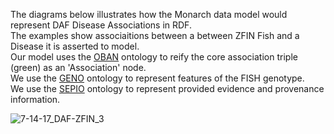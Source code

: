 The diagrams below illustrates how the Monarch data model would represent DAF Disease Associations in RDF.  
The examples show associaitions between a between ZFIN Fish and a Disease it is asserted to model.  
Our model uses the [OBAN](https://github.com/EBISPOT/OBAN) ontology to reify the core association triple (green) as an 'Association' node.  
We use the [GENO](https://github.com/monarch-initiative/GENO-ontology) ontology to represent features of the FISH genotype.  
We use the [SEPIO](https://github.com/monarch-initiative/SEPIO-ontology) ontology to represent provided evidence and provenance information.  
  
![7-14-17_DAF-ZFIN_3](https://github.com/monarch-initiative/ingest-artifacts/blob/master/sources/DAF/7-14-17_DAF-ZFIN_3.jpg)
